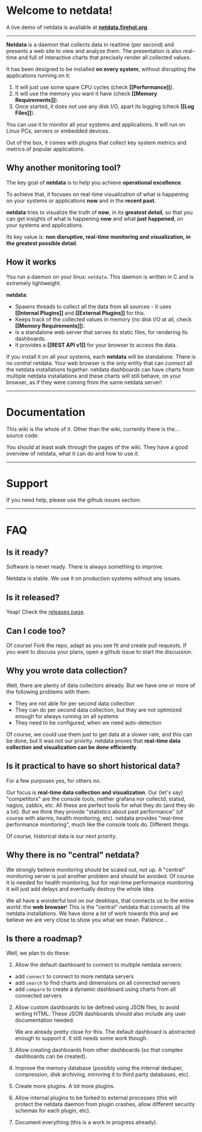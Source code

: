 # Welcome to netdata!

A live demo of netdata is available at **[netdata.firehol.org](http://netdata.firehol.org)**.

---

**Netdata** is a daemon that collects data in realtime (per second) and presents a web site to view and analyze them.
The presentation is also real-time and full of interactive charts that precisely render all collected values.

It has been designed to be installed **on every system**, without disrupting the applications running on it:

1. It will just use some spare CPU cycles (check **[[Performance]]**).
2. It will use the memory you want it have (check **[[Memory Requirements]]**).
3. Once started, it does not use any disk I/O, apart its logging (check **[[Log Files]]**).

You can use it to monitor all your systems and applications. It will run on Linux PCs, servers or embedded devices.

Out of the box, it comes with plugins that collect key system metrics and metrics of popular applications.

## Why another monitoring tool?

The key goal of **netdata** is to help you achieve **operational excellence**.

To achieve that, it focuses on real-time visualization of what is happening on your systems or applications **now** and in the **recent past**.

**netdata** tries to visualize the truth of **now**, in its **greatest detail**, so that you can get insights of what is happening **now** and what **just happened**, on your systems and applications.

Its key value is: **non disruptive, real-time monitoring and visualization, in the greatest possible detail**.

## How it works

You run a daemon on your linux: `netdata`. This daemon is written in C and is extremely lightweight.

**netdata**:

  - Spawns threads to collect all the data from all sources - it uses **[[Internal Plugins]]** and **[[External Plugins]]** for this.
  - Keeps track of the collected values in memory (no disk I/O at all, check **[[Memory Requirements]]**).
  - Is a standalone web server that serves its static files, for rendering its dashboards.
  - It provides a **[[REST API v1]]** for your browser to access the data.

If you install it on all your systems, each **netdata** will be standalone. There is no *central* netdata. Your web browser is the only entity that can *connect* all the netdata installations together. netdata dashboards can have charts from multiple netdata installations and these charts will still behave, on your browser, as if they were coming from the same netdata server!

---

# Documentation

This wiki is the whole of it. Other than the wiki, currently there is the... source code.

You should at least walk through the pages of the wiki. They have a good overview of netdata, what it can do and how to use it.

---

# Support

If you need help, please use the github issues section.

---


# FAQ

## Is it ready?

Software is never ready. There is always something to improve.

Netdata is stable. We use it on production systems without any issues.

## Is it released?

Yeap! Check the [releases page](https://github.com/firehol/netdata/releases).

## Can I code too?

Of course! Fork the repo, adapt as you see fit and create pull requests.
If you want to discuss your plans, open a github issue to start the discussion.

## Why you wrote data collection?

Well, there are plenty of data collectors already. But we have one or more of the following problems with them:

- They are not able for per second data collection
- They can do per second data collection, but they are not optimized enough for always running on all systems
- They need to be configured, when we need auto-detection

Of course, we could use them just to get data at a slower rate, and this can be done, but it was not our priority. netdata proves that **real-time data collection and visualization can be done efficiently**.

## Is it practical to have so short historical data?

For a few purposes yes, for others no.

Our focus is **real-time data collection and visualization**. Our (let's say) "competitors" are the console tools, neither grafana nor collectd, statsd, nagios, zabbix, etc. All these are perfect tools for what they do (and they do a lot). But we think they provide "statistics about past performance" (of course with alarms, health monitoring, etc). netdata provides "real-time performance monitoring", much like the console tools do. Different things.

Of course, historical data is our next priority.

## Why there is no "central" netdata?

We strongly believe monitoring should be scaled out, not up. A "central" monitoring server is just another problem and should be avoided. Of course it is needed for health monitoring, but for real-time performance monitoring it will just add delays and eventually destroy the whole idea.

We all have a wonderful tool on our desktops, that connects us to the entire world: the **web browser**! This is the "central" netdata that connects all the netdata installations. We have done a lot of work towards this and we believe we are very close to show you what we mean. Patience...


## Is there a roadmap?

Well, we plan to do these:

1. Allow the default dashboard to connect to multiple netdata servers:

 - add `connect` to connect to more netdata servers
 - add `search` to find charts and dimensions on all connected servers
 - add `compare` to create a dynamic dashboard using charts from all connected servers

2. Allow custom dashboards to be defined using JSON files, to avoid writing HTML. These JSON dashboards should also include any user documentation needed.

   We are already pretty close for this. The default dashboard is abstracted enough to support it. It still needs some work though.

3. Allow creating dashboards from other dashboards (so that complex dashboards can be created).

4. Improve the memory database (possibly using the internal deduper, compression, disk archiving, mirroring it to third party databases, etc).

5. Create more plugins. A lot more plugins.

6. Allow internal plugins to be forked to external processes (this will protect the netdata daemon from plugin crashes, allow different security schemas for each plugin, etc).

7. Document everything (this is a work in progress already).
